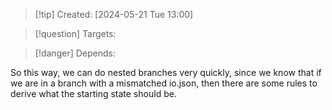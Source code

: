 
>[!tip] Created: [2024-05-21 Tue 13:00]

>[!question] Targets: 

>[!danger] Depends: 

So this way, we can do nested branches very quickly, since we know that if we are in a branch with a mismatched io.json, then there are some rules to derive what the starting state should be.